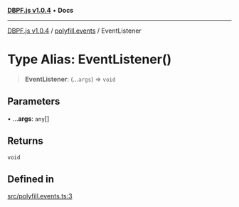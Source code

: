 [**DBPF.js v1.0.4**](../../README.md) • **Docs**

***

[DBPF.js v1.0.4](../../README.md) / [polyfill.events](../README.md) / EventListener

# Type Alias: EventListener()

> **EventListener**: (...`args`) => `void`

## Parameters

• ...**args**: `any`[]

## Returns

`void`

## Defined in

[src/polyfill.events.ts:3](https://github.com/anonhostpi/DBPF.js/blob/e569a7b6dd4749dd61bb4dc9869d762307968221/src/polyfill.events.ts#L3)
